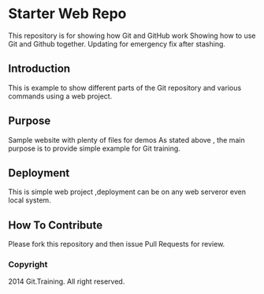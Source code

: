 # Starter Web Repo

This repository is for showing how Git and GitHub work
Showing how to use Git and Github together. Updating for emergency fix after stashing.

## Introduction
This is example to show different parts of the Git repository and various commands using a web project.
## Purpose

Sample website with plenty of files for demos
As stated above , the main purpose is  to provide simple example for Git training.

## Deployment

This is simple web project ,deployment can be on any web serveror even local system.

## How To Contribute

Please fork this repository and then issue Pull Requests for review.

### Copyright

2014 Git.Training. All right reserved.